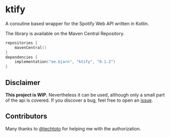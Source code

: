 # ktify
A coroutine based wrapper for the Spotify Web API written in Kotlin.

The library is available on the Maven Central Repository. 

```kotlin
repositories {
    mavenCentral()
}
dependencies {
    implementation("ee.bjarn", "ktify", "0.1.2")
}
```

## Disclaimer

<b>This project is WIP.</b> Nevertheless it can be used, although only a small part of the api is covered. If you discover a bug, feel free to open an [issue](https://github.com/warriorzz/ktify/issues/new/choose).

## Contributors

Many thanks to [@techtoto](https://github.com/techtoto) for helping me with the authorization.
